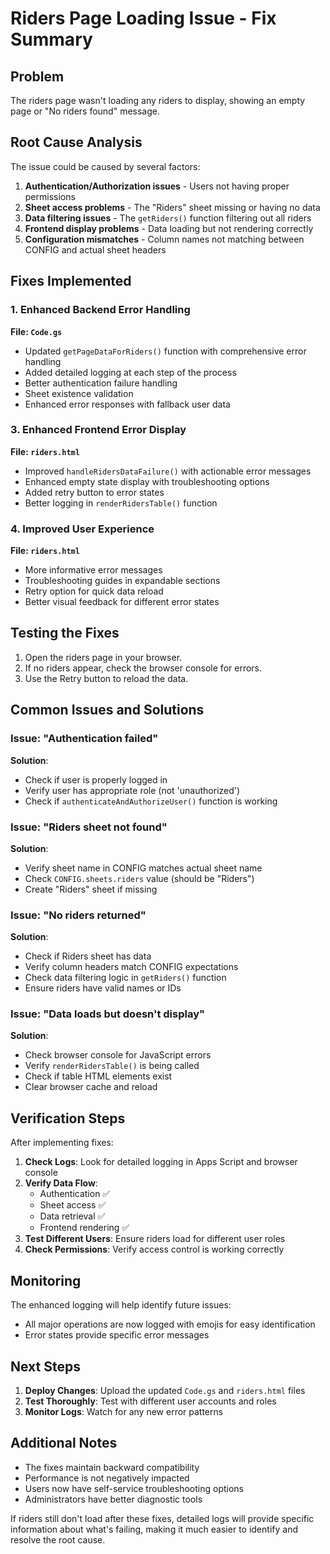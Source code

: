 # Riders Page Loading Issue - Fix Summary

## Problem
The riders page wasn't loading any riders to display, showing an empty page or "No riders found" message.

## Root Cause Analysis
The issue could be caused by several factors:

1. **Authentication/Authorization issues** - Users not having proper permissions
2. **Sheet access problems** - The "Riders" sheet missing or having no data
3. **Data filtering issues** - The `getRiders()` function filtering out all riders
4. **Frontend display problems** - Data loading but not rendering correctly
5. **Configuration mismatches** - Column names not matching between CONFIG and actual sheet headers

## Fixes Implemented

### 1. Enhanced Backend Error Handling
**File: `Code.gs`**
- Updated `getPageDataForRiders()` function with comprehensive error handling
- Added detailed logging at each step of the process
- Better authentication failure handling
- Sheet existence validation
- Enhanced error responses with fallback user data
### 3. Enhanced Frontend Error Display
**File: `riders.html`**
- Improved `handleRidersDataFailure()` with actionable error messages
- Enhanced empty state display with troubleshooting options
- Added retry button to error states
- Better logging in `renderRidersTable()` function

### 4. Improved User Experience
**File: `riders.html`**
- More informative error messages
- Troubleshooting guides in expandable sections
- Retry option for quick data reload
- Better visual feedback for different error states

## Testing the Fixes

1. Open the riders page in your browser.
2. If no riders appear, check the browser console for errors.
3. Use the Retry button to reload the data.



## Common Issues and Solutions

### Issue: "Authentication failed"
**Solution**: 
- Check if user is properly logged in
- Verify user has appropriate role (not 'unauthorized')
- Check if `authenticateAndAuthorizeUser()` function is working

### Issue: "Riders sheet not found"
**Solution**:
- Verify sheet name in CONFIG matches actual sheet name
- Check `CONFIG.sheets.riders` value (should be "Riders")
- Create "Riders" sheet if missing

### Issue: "No riders returned"
**Solution**:
- Check if Riders sheet has data
- Verify column headers match CONFIG expectations
- Check data filtering logic in `getRiders()` function
- Ensure riders have valid names or IDs

### Issue: "Data loads but doesn't display"
**Solution**:
- Check browser console for JavaScript errors
- Verify `renderRidersTable()` is being called
- Check if table HTML elements exist
- Clear browser cache and reload

## Verification Steps

After implementing fixes:

1. **Check Logs**: Look for detailed logging in Apps Script and browser console
2. **Verify Data Flow**: 
   - Authentication ✅
   - Sheet access ✅
   - Data retrieval ✅
   - Frontend rendering ✅
3. **Test Different Users**: Ensure riders load for different user roles
4. **Check Permissions**: Verify access control is working correctly

## Monitoring

The enhanced logging will help identify future issues:
- All major operations are now logged with emojis for easy identification
- Error states provide specific error messages

## Next Steps

1. **Deploy Changes**: Upload the updated `Code.gs` and `riders.html` files
2. **Test Thoroughly**: Test with different user accounts and roles
3. **Monitor Logs**: Watch for any new error patterns

## Additional Notes

- The fixes maintain backward compatibility
- Performance is not negatively impacted
- Users now have self-service troubleshooting options
- Administrators have better diagnostic tools

If riders still don't load after these fixes, detailed logs will provide specific information about what's failing, making it much easier to identify and resolve the root cause.